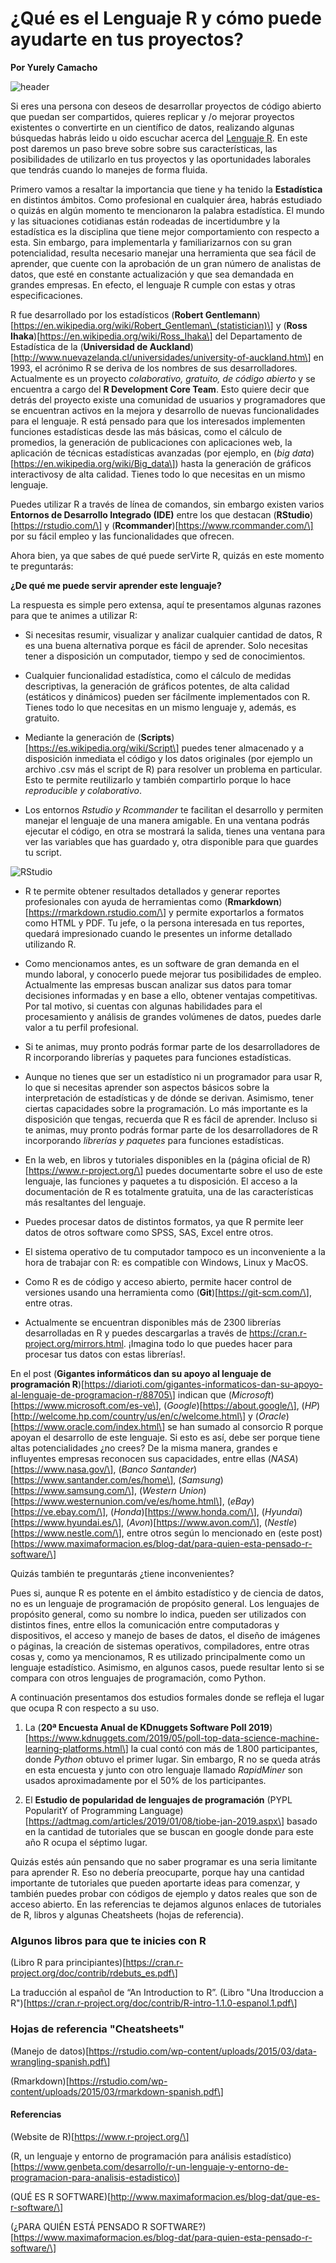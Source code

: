 # ¿Qué es el Lenguaje R y cómo puede ayudarte en tus proyectos?

**Por Yurely Camacho**

![header](header.jpg)

Si eres una persona con deseos de desarrollar proyectos de código abierto que puedan ser compartidos, quieres replicar y /o mejorar proyectos existentes o convertirte en un científico de datos, realizando algunas búsquedas habrás leido u oido escuchar acerca del [Lenguaje R](https://www.r-project.org/). En este post daremos un paso breve sobre sobre sus características, las posibilidades de utilizarlo en tus proyectos y las oportunidades laborales que tendrás cuando lo manejes de forma fluida.

Primero vamos a resaltar la importancia que tiene y ha tenido la **Estadística** en distintos ámbitos. Como profesional en cualquier área, habrás estudiado o quizás en algún momento te mencionaron la palabra estadística. El mundo y las situaciones cotidianas están rodeadas de incertidumbre y la estadística es la disciplina que tiene mejor comportamiento con respecto a esta. Sin embargo, para implementarla y familiarizarnos con su gran potencialidad, resulta necesario manejar una herramienta que sea fácil de aprender, que cuente con la aprobación de un gran número de analistas de datos, que esté en constante actualización y que sea demandada en grandes empresas. En efecto, el lenguaje R cumple con estas y otras especificaciones.

R fue desarrollado por los estadísticos (**Robert Gentlemann**)\[https://en.wikipedia.org/wiki/Robert_Gentleman\_(statistician)\] y (**Ross Ihaka**)\[https://en.wikipedia.org/wiki/Ross_Ihaka\] del Departamento de Estadística de la (**Universidad de Auckland**)\[http://www.nuevazelanda.cl/universidades/university-of-auckland.htm\] en 1993, el acrónimo R se deriva de los nombres de sus desarrolladores. Actualmente es un proyecto *colaborativo, gratuito, de código abierto* y se encuentra a cargo del **R Development Core Team**. Esto quiere decir que detrás del proyecto existe una comunidad de usuarios y programadores que se encuentran activos en la mejora y desarrollo de nuevas funcionalidades para el lenguaje. R está pensado para que los interesados implementen funciones estadísticas desde las más básicas, como el cálculo de promedios, la generación de publicaciones con aplicaciones web, la aplicación de técnicas estadísticas avanzadas (por ejemplo, en (*big data*)\[https://en.wikipedia.org/wiki/Big_data\]) hasta la generación de gráficos interactivosy de alta calidad. Tienes todo lo que necesitas en un mismo lenguaje.

Puedes utilizar R a través de línea de comandos, sin embargo existen varios **Entornos de Desarrollo Integrado (IDE)** entre los que destacan (**RStudio**)\[https://rstudio.com/\] y (**Rcommander**)\[https://www.rcommander.com/\] por su fácil empleo y las funcionalidades que ofrecen.

Ahora bien, ya que sabes de qué puede serVirte R, quizás en este momento te preguntarás:

**¿De qué me puede servir aprender este lenguaje?**

La respuesta es simple pero extensa, aquí te presentamos algunas razones para que te animes a utilizar R:

- Si necesitas resumir, visualizar y analizar cualquier cantidad de datos, R es una buena alternativa porque es fácil de           aprender. Solo necesitas tener a disposición un computador, tiempo y sed de conocimientos.

- Cualquier funcionalidad estadística, como el cálculo de medidas descriptivas, la generación de gráficos potentes, de alta        calidad (estáticos y dinámicos) pueden ser fácilmente implementados con R. Tienes todo lo que necesitas en un mismo lenguaje     y, además, es gratuito.

- Mediante la generación de (**Scripts**)\[https://es.wikipedia.org/wiki/Script\] puedes tener almacenado y a disposición            inmediata el código y los datos originales (por ejemplo un archivo .csv más el script de R) para resolver un problema en         particular. Esto te permite reutilizarlo y también compartirlo porque lo hace *reproducible y colaborativo*.

- Los entornos *Rstudio y Rcommander*  te facilitan el desarrollo y permiten manejar el lenguaje de una manera amigable. En una    ventana podrás ejecutar el código, en otra se mostrará la salida, tienes una ventana para ver las variables que has              guardado y, otra disponible para que guardes tu script.

![RStudio](img/RStudio.png)

- R te permite obtener resultados detallados y generar reportes profesionales con ayuda de herramientas como (**Rmarkdown**)\[https://rmarkdown.rstudio.com/\] y permite exportarlos a formatos como HTML y PDF. Tu jefe, o la persona interesada en tus reportes, quedará impresionado cuando le presentes un informe detallado utilizando R.

- Como mencionamos antes, es un software de gran demanda en el mundo laboral, y conocerlo puede mejorar tus posibilidades de       empleo. Actualmente las empresas buscan analizar sus datos para tomar decisiones informadas y en base a ello, obtener ventajas   competitivas. Por tal motivo, si cuentas con algunas habilidades para el procesamiento y análisis de grandes volúmenes de        datos, puedes darle valor a tu perfil profesional.

- Si te animas, muy pronto podrás formar parte de los desarrolladores de R incorporando librerías y paquetes para funciones estadísticas.

- Aunque no tienes que ser un estadístico ni un programador para usar R, lo que si necesitas aprender son aspectos básicos sobre   la interpretación de estadísticas y de dónde se derivan. Asimismo, tener ciertas capacidades sobre la programación. Lo más       importante es la disposición que tengas, recuerda que R es fácil de aprender. Incluso si te animas, muy pronto podrás formar     parte de los desarrolladores de R incorporando *librerías y paquetes* para funciones estadísticas.

- En la web, en libros y tutoriales disponibles en la (página oficial de R)\[https://www.r-project.org/\] puedes documentarte        sobre el uso de este lenguaje, las funciones y paquetes a tu disposición. El acceso a la documentación de R es totalmente        gratuita, una de las características más resaltantes del lenguaje.

- Puedes procesar datos de distintos formatos, ya que R permite leer datos de otros software como SPSS, SAS, Excel entre otros.

- El sistema operativo de tu computador tampoco es un inconveniente a la hora de trabajar con R:  es compatible con  Windows,      Linux y MacOS.

- Como R es de código y acceso abierto, permite hacer control de versiones usando una herramienta como (**Git**)\[https://git-scm.com/\], entre otras.

- Actualmente se encuentran disponibles más de 2300 librerías desarrolladas en R y puedes descargarlas a través de https://cran.r-project.org/mirrors.html. ¡Imagina todo lo que puedes hacer para procesar tus datos con estas librerías!.

En el post (**Gigantes informáticos dan su apoyo al lenguaje de programación R**)\[https://diarioti.com/gigantes-informaticos-dan-su-apoyo-al-lenguaje-de-programacion-r/88705\] indican que (*Microsoft*)\[https://www.microsoft.com/es-ve\], (*Google*)\[https://about.google/\], (*HP*)\[http://welcome.hp.com/country/us/en/c/welcome.html\] y (*Oracle*)\[https://www.oracle.com/index.html\] se han sumado al consorcio R porque apoyan el desarrollo de este lenguaje. Si esto es así, debe ser porque tiene altas potencialidades ¿no crees? De la misma manera, grandes e influyentes empresas reconocen sus capacidades, entre ellas (*NASA*)\[https://www.nasa.gov/\], (*Banco Santander*)\[https://www.santander.com/es/home\], (*Samsung*)\[https://www.samsung.com/\], (*Western Union*)\[https://www.westernunion.com/ve/es/home.html\], (*eBay*)\[https://ve.ebay.com/\], (*Honda*)\[https://www.honda.com/\], (*Hyundai*)\[https://www.hyundai.es/\], (*Avon*)\[https://www.avon.com/\], (*Nestle*)\[https://www.nestle.com/\], entre otros según lo mencionado en (este post)\[https://www.maximaformacion.es/blog-dat/para-quien-esta-pensado-r-software/\]

Quizás también te preguntarás ¿tiene inconvenientes?

Pues si, aunque R es potente en el ámbito estadístico y de ciencia de datos, no es un lenguaje de programación de propósito general. Los lenguajes de propósito general, como su nombre lo indica, pueden ser utilizados con distintos fines, entre ellos la comunicación entre computadoras y dispositivos, el acceso y manejo de bases de datos, el diseño de imágenes o páginas, la creación de sistemas operativos, compiladores, entre otras cosas y, como ya mencionamos, R es utilizado principalmente como un lenguaje estadístico.
Asimismo, en algunos casos, puede resultar lento si se compara con otros lenguajes de programación, como Python.

A continuación presentamos dos estudios formales donde se refleja el lugar que ocupa R con respecto a su uso.

1. La (**20ª Encuesta Anual de KDnuggets Software Poll 2019**)\[https://www.kdnuggets.com/2019/05/poll-top-data-science-machine-learning-platforms.html\] la cual contó con más de 1.800 participantes, donde *Python* obtuvo el primer lugar. Sin embargo, R no se queda atrás en esta encuesta y junto con otro lenguaje llamado *RapidMiner* son usados aproximadamente por el 50% de los participantes.

1. El **Estudio de popularidad de lenguajes de programación** (PYPL PopularitY of Programming Language)\[https://adtmag.com/articles/2019/01/08/tiobe-jan-2019.aspx\] basado en la cantidad de tutoriales que se buscan en google donde para este año R ocupa el séptimo lugar.

Quizás estés aún pensando que no saber programar es una seria limitante para aprender R. Eso no debería preocuparte, porque hay una cantidad importante de tutoriales que pueden aportarte ideas para comenzar, y también puedes probar con códigos de ejemplo y datos reales que son de acceso abierto. En las referencias te dejamos algunos enlaces de tutoriales de R, libros y algunas Cheatsheets (hojas de referencia).

### Algunos libros para que te inicies con R

(Libro R para principiantes)\[https://cran.r-project.org/doc/contrib/rdebuts_es.pdf\]

La traducción al español de “An Introduction to R”. (Libro "Una Itroduccion a R")\[https://cran.r-project.org/doc/contrib/R-intro-1.1.0-espanol.1.pdf\]

### Hojas de referencia "Cheatsheets"

(Manejo de datos)\[https://rstudio.com/wp-content/uploads/2015/03/data-wrangling-spanish.pdf\]

(Rmarkdown)\[https://rstudio.com/wp-content/uploads/2015/03/rmarkdown-spanish.pdf\]

#### Referencias

(Website de R)\[https://www.r-project.org/\]

(R, un lenguaje y entorno de programación para análisis estadístico)\[https://www.genbeta.com/desarrollo/r-un-lenguaje-y-entorno-de-programacion-para-analisis-estadistico\]

(QUÉ ES R SOFTWARE)\[http://www.maximaformacion.es/blog-dat/que-es-r-software/\]

(¿PARA QUIÉN ESTÁ PENSADO R SOFTWARE?)\[https://www.maximaformacion.es/blog-dat/para-quien-esta-pensado-r-software/\]
